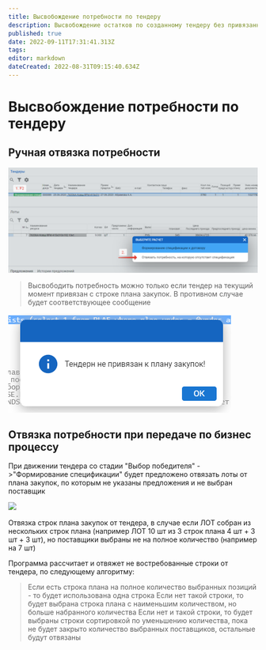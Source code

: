 ```yaml
---
title: Высвобождение потребности по тендеру
description: Высвобождение остатков по созданному тендеру без привязанной спецификации
published: true
date: 2022-09-11T17:31:41.313Z
tags: 
editor: markdown
dateCreated: 2022-08-31T09:15:40.634Z
---
```


# Высвобождение потребности по тендеру

## Ручная отвязка потребности

![](<../../assets/image (136).png>)

>Высвободить потребность можно только если тендер на текущий момент привязан с строке плана закупок. В противном случае будет соответствующее сообщение


![](<../../assets/image (308).png>)

## Отвязка потребности при передаче по бизнес процессу

При движении тендера со стадии "Выбор победителя" ->"Формирование спецификации" будет предложено отвязать лоты от плана закупок, по которым не указаны предложения и не выбран поставщик

![](https://firebasestorage.googleapis.com/v0/b/gitbook-x-prod.appspot.com/o/spaces%2F-MBaL4-sguLCzbQd3FRY%2Fuploads%2FHlR5G4LQnQiJSaqELid1%2Ffile.jpeg?alt=media)

Отвязка строк плана закупок от тендера, в случае если ЛОТ собран из нескольких строк плана (например ЛОТ 10 шт из 3 строк плана 4 шт + 3 шт + 3 шт), но поставщики выбраны не на полное количество (например на 7 шт)

Программа рассчитает и отвяжет не востребованные строки от тендера, по следующему алгоритму:

>Если есть строка плана на полное количество выбранных позиций - то будет использована одна строка Если нет такой строки, то будет выбрана строка плана с наименьшим количеством, но больше набранного количества Если нет и такой строки, то будет выбраны строки сортировкой по уменьшению количества, пока не будет закрыто количество выбранных поставщиков, остальные будут отвязаны

